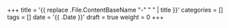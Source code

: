 +++
title = '{{ replace .File.ContentBaseName "-" " " | title }}'
categories = []
tags = []
date = '{{ .Date }}'
draft = true
weight = 0
+++
